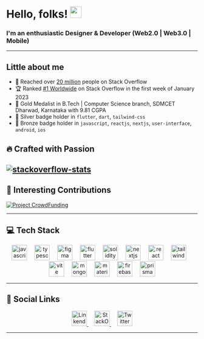 # Hello, folks! <img src="https://tenor.com/blOVi.gif" width="30px" height="30px">

### I'm an enthusiastic Designer & Developer (Web2.0 | Web3.0 | Mobile) 

---- 

## Little about me
- 🚀 Reached over [20 million](https://stackoverflow.com/users/13431819/krishnaacharyaa) people on Stack Overflow
- 🏆 Ranked [#1 Worldwide](https://stackexchange.com/leagues/1/week/stackoverflow/2023-01-01/) on Stack Overflow in the first week of January 2023
- 🥇 Gold Medalist in B.Tech | Computer Science branch, SDMCET Dharwad, Karnataka with 9.81 CGPA
- 🥈 Silver badge holder in `flutter`, `dart`, `tailwind-css`
- 🥉 Bronze badge holder in `javascript`, `reactjs`, `nextjs`, `user-interface`, `android`, `ios` 

## 🔥 Crafted with Passion
[![stackoverflow-stats](https://github-stackoverflow-readme.vercel.app/?userId=13431819)](https://github.com/krishnaacharyaa/github-stackoverflow-readme)
----
## 🌈 Interesting Contributions
[![Project CrowdFunding](https://readme-status-gamma.vercel.app/api/pin/?username=adrianhajdin&repo=project_crowdfunding&theme=react&show_owner=true)](https://github.com/adrianhajdin/project_crowdfunding/pull/51)

----
 
 <span> <h2> 💻 Tech Stack</h2></span>
<div align="center">
  <img src="https://cdn.jsdelivr.net/gh/devicons/devicon/icons/javascript/javascript-original.svg" height="40" alt="javascript logo"  />
  <img width="12" />
  <img src="https://cdn.jsdelivr.net/gh/devicons/devicon/icons/typescript/typescript-original.svg" height="40" alt="typescript logo"  />
  <img width="12" />
  <img src="https://cdn.jsdelivr.net/gh/devicons/devicon/icons/figma/figma-original.svg" height="40" alt="figma logo"  />
  <img width="12" />
  <img src="https://cdn.jsdelivr.net/gh/devicons/devicon/icons/flutter/flutter-original.svg" height="40" alt="flutter logo"  />
  <img width="12" />
  <img src="https://skillicons.dev/icons?i=solidity" height="40" alt="solidity logo"  />
  <img width="12" />
  <img src="https://skillicons.dev/icons?i=nextjs" height="40" alt="nextjs logo"  />
  <img width="12" />
  <img src="https://cdn.jsdelivr.net/gh/devicons/devicon/icons/react/react-original.svg" height="40" alt="react logo"  />
  <img width="12" />
  <img src="https://cdn.simpleicons.org/tailwindcss/06B6D4" height="40" alt="tailwindcss logo"  />
  <img width="12" />
  <img src="https://skillicons.dev/icons?i=vite" height="40" alt="vite logo"  />
  <img width="12" />
  <img src="https://cdn.jsdelivr.net/gh/devicons/devicon/icons/mongodb/mongodb-original.svg" height="40" alt="mongodb logo"  />
  <img width="12" />
  <img src="https://cdn.jsdelivr.net/gh/devicons/devicon/icons/materialui/materialui-original.svg" height="40" alt="materialui logo"  />
  <img width="12" />
  <img src="https://skillicons.dev/icons?i=firebase" height="40" alt="firebase logo"  />
  <img width="12" />
  <img src="https://skillicons.dev/icons?i=prisma" height="40" alt="prisma logo"  />
</div>

---- 

## 🔗 Social Links
<div align="center">
  
  <a href="https://www.linkedin.com/in/krishna-acharyaa/">
  <img src = "https://logolook.net/wp-content/uploads/2021/06/Linkedin-Logo.png" height="40" alt="LinkendIn"/>
  </a>
 
  <img width="12" />
   <a href="https://stackoverflow.com/users/13431819/agni-gari?tab=profile">
  <img src = "https://www.xda-developers.com/files/2017/05/stack-overflow.png" height="40" alt="StackOverflow"/>
  </a>
  <img width="12" />
  <a href="https://twitter.com/krishnaacharyaa">
  <img src = "https://logos-world.net/wp-content/uploads/2020/04/Twitter-Logo-2010-2012.png" height="40" alt="Twitter"/>
  </a>

</div>

--- 
